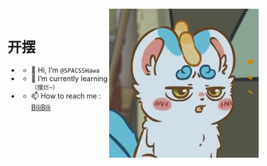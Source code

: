 </br></br>

<img align="right" width="300" height="300" position="fixed" src="https://github.com/SPACSSHawa/SPACSSHawa/blob/4628d13303fc3d6296d5b36a0cb3379d8fa48419/1%20(3).PNG"/> 



</br>


# 开摆
* - 👋 Hi, I’m `@SPACSSHawa`
* - 🌱 I’m currently learning `（摆烂~）`
* - 📫 How to reach me :[ BiliBili ](https://space.bilibili.com/3461564210350171)



<!---
SPACSSHawa/SPACSSHawa is a ✨ special ✨ repository because its `README.md` (this file) appears on your GitHub profile.
You can click the Preview link to take a look at your changes.
--->
